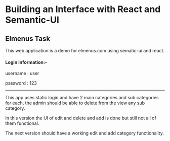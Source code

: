 

# Building an Interface with React and Semantic-UI

<h2> Elmenus Task</h2>

This web application is a demo for elmenus.com using sematic-ui and react.


<h4>Login information:- </h4>

username : user

password : 123

<hr />

This app uses static login and have 2 main categories and sub categories for each, the admin should be able to delete from the view any sub category.

In this version the UI of edit and delete and add is done but still not all of them functional.

The next version should have a working edit and add category functionality.

